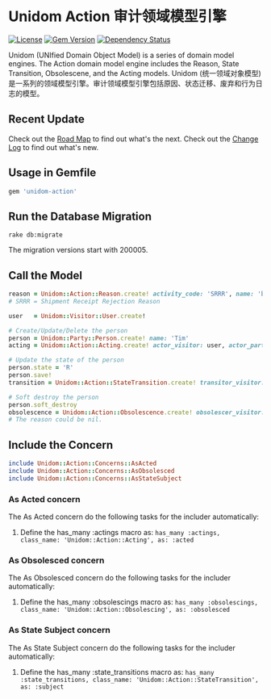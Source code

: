 # Unidom Action 审计领域模型引擎

[![License](https://img.shields.io/badge/license-MIT-green.svg)](http://opensource.org/licenses/MIT)
[![Gem Version](https://badge.fury.io/rb/unidom-action.svg)](https://badge.fury.io/rb/unidom-action)
[![Dependency Status](https://gemnasium.com/badges/github.com/topbitdu/unidom-action.svg)](https://gemnasium.com/github.com/topbitdu/unidom-action)

Unidom (UNIfied Domain Object Model) is a series of domain model engines. The Action domain model engine includes the Reason, State Transition, Obsolescene, and the Acting models.
Unidom (统一领域对象模型)是一系列的领域模型引擎。审计领域模型引擎包括原因、状态迁移、废弃和行为日志的模型。



## Recent Update

Check out the [Road Map](ROADMAP.md) to find out what's the next.
Check out the [Change Log](CHANGELOG.md) to find out what's new.



## Usage in Gemfile

```ruby
gem 'unidom-action'
```



## Run the Database Migration

```shell
rake db:migrate
```
The migration versions start with 200005.



## Call the Model

```ruby
reason = Unidom::Action::Reason.create! activity_code: 'SRRR', name: 'broken', description: 'The box was broken.'
# SRRR = Shipment Receipt Rejection Reason

user   = Unidom::Visitor::User.create!

# Create/Update/Delete the person
person = Unidom::Party::Person.create! name: 'Tim'
acting = Unidom::Action::Acting.create! actor_visitor: user, actor_party: person, reason: reason, acted: person, from_value: {}, thru_value: { name: 'Time' }

# Update the state of the person
person.state = 'R'
person.save!
transition = Unidom::Action::StateTransition.create! transitor_visitor: user, transitor_party: person, reason: reason, subject: person, from_state: 'C', thru_state: 'R'

# Soft destroy the person
person.soft_destroy
obsolescence = Unidom::Action::Obsolescence.create! obsolescer_visitor: user, obsolescer_party: person, reason: reason, obsolesced: person
# The reason could be nil.
```



## Include the Concern

```ruby
include Unidom::Action::Concerns::AsActed
include Unidom::Action::Concerns::AsObsolesced
include Unidom::Action::Concerns::AsStateSubject
```

### As Acted concern

The As Acted concern do the following tasks for the includer automatically:  
1. Define the has_many :actings macro as: ``has_many :actings, class_name: 'Unidom::Action::Acting', as: :acted``  

### As Obsolesced concern

The As Obsolesced concern do the following tasks for the includer automatically:  
1. Define the has_many :obsolescings macro as: ``has_many :obsolescings, class_name: 'Unidom::Action::Obsolescing', as: :obsolesced``  

### As State Subject concern

The As State Subject concern do the following tasks for the includer automatically:  
1. Define the has_many :state_transitions macro as: ``has_many :state_transitions, class_name: 'Unidom::Action::StateTransition', as: :subject``  
